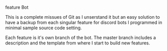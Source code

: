feature Bot

This is a complete missues of Git as I unserstand it but an easy solution to have a backup from each singular feature for discord bots I programmed in minimal sample source code setting.

Each feature is it's own branch of the bot. The master branch includes a description and the template from where I start to build new features.
